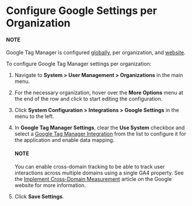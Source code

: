 <a id="organization-google-settings"></a>

# Configure Google Settings per Organization

#### NOTE
Google Tag Manager is configured [globally](../../../../../configuration/system/integrations/google-settings/google-integration.md#system-configuration-integrations-google), per organization, and [website](../../../../../websites/web-configuration/general-sys-config/integrations/website-google-settings.md#website-google-settings).

To configure Google Tag Manager settings per organization:

1. Navigate to **System > User Management > Organizations** in the main menu.
2. For the necessary organization, hover over the <i class="fa fa-ellipsis-h fa-lg" aria-hidden="true"></i> **More Options** menu at the end of the row and click <i class="fas fa-cog" aria-hidden="true"></i> to start editing the configuration.
3. Click **System Configuration > Integrations > Google Settings** in the menu to the left.
4. In **Google Tag Manager Settings**, clear the **Use System** checkbox and select a [Google Tag Manager Integration](../../../../../integrations/gtm/index.md#gtm-ga-4-integration) from the list to configure it for the application and enable data mapping.

   #### NOTE
   You can enable cross-domain tracking to be able to track user interactions across multiple domains using a single GA4 property. See the <a href="https://developers.google.com/tag-platform/devguides/cross-domain#when_to_implement_cross-domain_measurement" target="_blank">Implement Cross-Domain Measurement</a> article on the Google website for more information.
5. Click **Save Settings**.

<!-- fa-bars = fa-navicon -->
<!-- Ic Tiles is used as Set As Default in saved views, and as tiles in display layout options -->
<!-- IcPencil refers to Rename in Commerce and Inline Editing in CRM -->
<!-- Check mark in the square. -->
<!-- SortDesc is also used as drop-down arrow -->
<!-- A -->
<!-- B -->
<!-- C -->
<!-- D -->
<!-- E -->
<!-- F -->
<!-- G -->
<!-- H -->
<!-- I -->
<!-- L -->
<!-- M -->
<!-- P -->
<!-- R -->
<!-- S -->
<!-- T -->
<!-- U -->
<!-- Z -->
